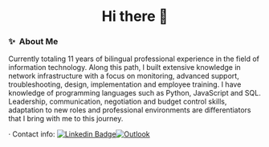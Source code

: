 <h1 align="center"> Hi there 👋 </h1>

### ✨&nbsp; About Me
Currently totaling 11 years of bilingual professional experience in the field of information technology. Along this path, I built extensive knowledge in network infrastructure with a focus on monitoring, advanced support, troubleshooting, design, implementation and employee training. I have knowledge of programming languages ​​such as Python, JavaScript and SQL.
Leadership, communication, negotiation and budget control skills, adaptation to new roles and professional environments are differentiators that I bring with me to this journey.

· Contact info: [![Linkedin Badge](https://img.shields.io/badge/-osmarjunior04-blue?style=flat&logo=Linkedin&logoColor=white&link=https://www.linkedin.com/in/osmarjunior04/)](https://www.linkedin.com/in/osmarjunior04/)[![Outlook](https://img.shields.io/badge/-osmarjunior04@hotmail.com-0078D4?style=flat&logo=microsoft-outlook&logoColor=white&link=mailto:osmarjunior04@hotmail.com)](mailto:osmarjunior04@hotmail.com)
